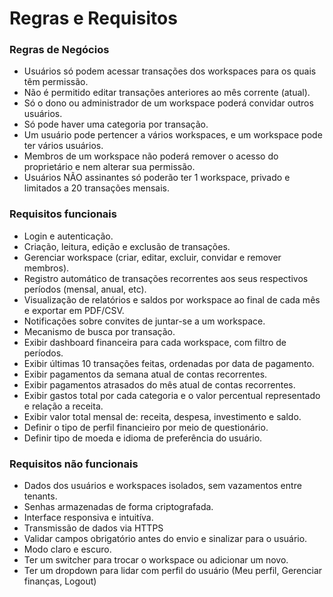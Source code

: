 # Regras e Requisitos

### Regras de Negócios

- Usuários só podem acessar transações dos workspaces para os quais têm permissão.
- Não é permitido editar transações anteriores ao mês corrente (atual).
- Só o dono ou administrador de um workspace poderá convidar outros usuários.
- Só pode haver uma categoria por transação.
- Um usuário pode pertencer a vários workspaces, e um workspace pode ter vários usuários.
- Membros de um workspace não poderá remover o acesso do proprietário e nem alterar sua permissão.
- Usuários NÃO assinantes só poderão ter 1 workspace, privado e limitados a 20 transações mensais.

### Requisitos funcionais

- Login e autenticação.
- Criação, leitura, edição e exclusão de transações.
- Gerenciar workspace (criar, editar, excluir, convidar e remover membros).
- Registro automático de transações recorrentes aos seus respectivos períodos (mensal, anual, etc).
- Visualização de relatórios e saldos por workspace ao final de cada mês e exportar em PDF/CSV.
- Notificações sobre convites de juntar-se a um workspace.
- Mecanismo de busca por transação.
- Exibir dashboard financeira para cada workspace, com filtro de períodos.
- Exibir últimas 10 transações feitas, ordenadas por data de pagamento.
- Exibir pagamentos da semana atual de contas recorrentes.
- Exibir pagamentos atrasados do mês atual de contas recorrentes.
- Exibir gastos total por cada categoria e o valor percentual representado e relação a receita.
- Exibir valor total mensal de: receita, despesa, investimento e saldo.
- Definir o tipo de perfil financieiro por meio de questionário.
- Definir tipo de moeda e idioma de preferência do usuário.

### Requisitos não funcionais

- Dados dos usuários e workspaces isolados, sem vazamentos entre tenants.
- Senhas armazenadas de forma criptografada.
- Interface responsiva e intuitíva.
- Transmissão de dados via HTTPS
- Validar campos obrigatório antes do envio e sinalizar para o usuário.
- Modo claro e escuro.
- Ter um switcher para trocar o workspace ou adicionar um novo.
- Ter um dropdown para lidar com perfil do usuário (Meu perfil, Gerenciar finanças, Logout)
